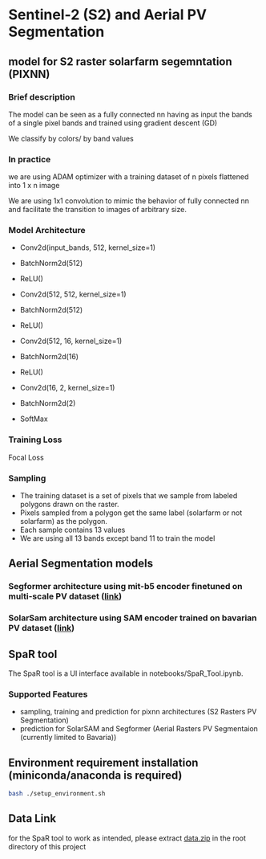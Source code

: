 #  Sentinel-2 (S2) and Aerial PV Segmentation
## model for S2 raster solarfarm segemntation (PIXNN)
### Brief description
The model can be seen as a fully connected nn having as input the bands of a single pixel bands and trained using gradient descent (GD)

We classify by colors/ by band values 


### In practice

 

we are using ADAM optimizer with a training dataset of n pixels flattened into 1 x n image 

We are using 1x1 convolution to mimic the behavior of fully connected nn and facilitate the transition to images of arbitrary size. 
 

### Model Architecture

 
 

* Conv2d(input_bands, 512, kernel_size=1)

* BatchNorm2d(512)

* ReLU()
 

* Conv2d(512, 512, kernel_size=1)

* BatchNorm2d(512)

* ReLU()

 

* Conv2d(512, 16, kernel_size=1)

* BatchNorm2d(16)

* ReLU()



* Conv2d(16, 2, kernel_size=1)

* BatchNorm2d(2)
 
* SoftMax 

 
 

### Training Loss
Focal Loss 

 
 

### Sampling

* The training dataset is a set of pixels that we sample from labeled polygons drawn on the raster. 
* Pixels sampled from a polygon get the same label (solarfarm or not solarfarm) as the polygon. 
* Each sample contains 13 values
* We are using all 13 bands except band 11 to train the model 

## Aerial Segmentation models
### Segformer architecture using mit-b5 encoder finetuned on multi-scale PV dataset ([link](https://huggingface.co/nvidia/mit-b5](https://huggingface.co/docs/transformers/en/model_doc/segformer)))
### SolarSam architecture using SAM encoder trained on bavarian PV dataset ([link](https://ieeexplore.ieee.org/document/10738071))
## SpaR tool
The SpaR tool is a UI interface available in notebooks/SpaR_Tool.ipynb.
### Supported Features
* sampling, training and prediction for pixnn architectures (S2 Rasters PV Segmentation)
* prediction for SolarSAM and Segformer (Aerial Rasters PV Segmentaion (currently limited to Bavaria))
## Environment requirement installation (miniconda/anaconda is required)
```bash
bash ./setup_environment.sh
```
## Data Link
for the SpaR tool to work as intended, please extract [data.zip](https://drive.google.com/file/d/1a3qTBY3jtcjc_LGzrPugM4NP7biVplur/view?usp=drive_link) in the root directory of this project
